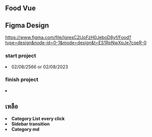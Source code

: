 ## Food Vue


## Figma Design

https://www.figma.com/file/IgresC2IJoFzH0JeboD8yf/Food?type=design&node-id=0-1&mode=design&t=ES1RpNwXpJe7cqeR-0

<h3>start project</h3>
<li>02/08/2566 or 02/08/2023 </li>
<h3>finish project</h3>
<li></li>

## เหลือ
<li><b>Category List every click</b></li>
<li><b>Sidebar transition</b></li>
<li><b>Category md</b></li>
